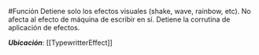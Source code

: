 #Función
Detiene solo los efectos visuales (shake, wave, rainbow, etc). No afecta al efecto de máquina de escribir en sí. Detiene la corrutina de aplicación de efectos.

**_Ubicación_**: [[TypewritterEffect]]